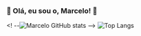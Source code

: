 ### 🌱 Olá, eu sou o, Marcelo! 👋

<!-- - 🔭 Freelancer  
- 🌱 Aprendendo p

- 👯 I’m looking to collaborate on ...
- 🤔 I’m looking for help with ...
- 💬 Ask me about ...
- 📫 How to reach me: ...
- 😄 Pronouns: ...
- ⚡ Fun fact: ...

&show_icons=true&theme=radical
&repo=github-readme-stats
&layout=compact

-->
<! --![Marcelo GitHub stats](https://github-readme-stats.vercel.app/api?username=marcelqds&show_icons=true&theme=dark&hide=contribs,prs) -->
![Top Langs](https://github-readme-stats.vercel.app/api/top-langs/?count_private=true&username=marcelqds&show_icons=true&theme=dark)
<!-- (https://github.com/marcelqds/github-readme-stats) -->
<!----
<a href="https://github.com/marcelqds/github-readme-stats">
  <img align="center" src="https://github-readme-stats.vercel.app/api?username=marcelqds&theme=dark&show_icons=true&repo=github-readme-stats" />
</a>
<a href="https://github.com/marcelqds/convoychat">
  <img align="center" src="https://github-readme-stats.vercel.app/api?username=marcelqds&repo=convoychat" />
</a>
---->
